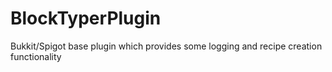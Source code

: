 # BlockTyperPlugin
Bukkit/Spigot base plugin which provides some logging and recipe creation functionality
